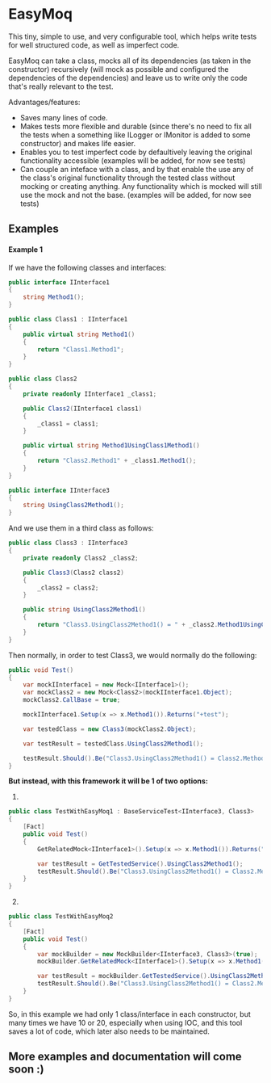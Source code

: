 # EasyMoq

This tiny, simple to use, and very configurable tool, which helps write tests for well structured code, as well as imperfect code.

EasyMoq can take a class, mocks all of its dependencies (as taken in the constructor) recursively (will mock as possible and configured the dependencies of the dependencies) and leave us to write only the code that's really relevant to the test.

Advantages/features:
- Saves many lines of code.
- Makes tests more flexible and durable (since there's no need to fix all the tests when a something like ILogger or IMonitor is added to some constructor) and makes life easier.
- Enables you to test imperfect code by defaultively leaving the original functionality accessible (examples will be added, for now see tests)
- Can couple an inteface with a class, and by that enable the use any of the class's original functionality through the tested class without mocking or creating anything. Any functionality which is mocked will still use the mock and not the base. (examples will be added, for now see tests)

## Examples

#### Example 1
If we have the following classes and interfaces:
```csharp
public interface IInterface1
{
    string Method1();
}

public class Class1 : IInterface1
{
    public virtual string Method1()
    {
        return "Class1.Method1";
    }
}

public class Class2
{
    private readonly IInterface1 _class1;

    public Class2(IInterface1 class1)
    {
        _class1 = class1;
    }

    public virtual string Method1UsingClass1Method1()
    {
        return "Class2.Method1" + _class1.Method1();
    }
}

public interface IInterface3
{
    string UsingClass2Method1();
}
```

And we use them in a third class as follows:
```csharp
public class Class3 : IInterface3
{
    private readonly Class2 _class2;

    public Class3(Class2 class2)
    {
        _class2 = class2;
    }

    public string UsingClass2Method1()
    {
        return "Class3.UsingClass2Method1() = " + _class2.Method1UsingClass1Method1();
    }
}
```
Then normally, in order to test Class3, we would normally do the following:
```csharp
public void Test()
{
    var mockIInterface1 = new Mock<IInterface1>();
    var mockClass2 = new Mock<Class2>(mockIInterface1.Object);
    mockClass2.CallBase = true;

    mockIInterface1.Setup(x => x.Method1()).Returns("+test");

    var testedClass = new Class3(mockClass2.Object);

    var testResult = testedClass.UsingClass2Method1();

    testResult.Should().Be("Class3.UsingClass2Method1() = Class2.Method1+test");
}
```

**But instead, with this framework it will be 1 of two options:**

1)
```csharp
public class TestWithEasyMoq1 : BaseServiceTest<IInterface3, Class3>
{
    [Fact]
    public void Test()
    {
        GetRelatedMock<IInterface1>().Setup(x => x.Method1()).Returns("+test");

        var testResult = GetTestedService().UsingClass2Method1();
        testResult.Should().Be("Class3.UsingClass2Method1() = Class2.Method1+test");
    }
}
```
2)
```csharp
public class TestWithEasyMoq2
{
    [Fact]
    public void Test()
    {
        var mockBuilder = new MockBuilder<IInterface3, Class3>(true);
        mockBuilder.GetRelatedMock<IInterface1>().Setup(x => x.Method1()).Returns("+test");

        var testResult = mockBuilder.GetTestedService().UsingClass2Method1();
        testResult.Should().Be("Class3.UsingClass2Method1() = Class2.Method1+test");
    }
}
```

So, in this example we had only 1 class/interface in each constructor, but many times we have 10 or 20, especially when using IOC, and this tool saves a lot of code, which later also needs to be maintained.



## More examples and documentation will come soon :)
